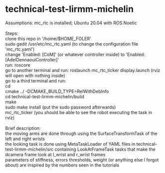# technical-test-lirmm-michelin
Assumptions: mc_rtc is installed; Ubuntu 20.04 with ROS Noetic <br />
<br />
Steps: <br />
clone this repo in '/home/$HOME_FOLER' <br />
sudo gedit /usr/etc/mc_rtc.yaml (to change the configuration file 'mc_rtc.yaml') <br />
change 'Enabled: [CoM]' (or whatever controller inside) to 'Enabled: [AdelDennaouiController]' <br />
run: roscore <br />
go to another terminal and run: roslaunch mc_rtc_ticker display.launch (rviz will open with nothing inside) <br />
go to a third terminal and run: <br />
cd <br />
cmake ../ -DCMAKE_BUILD_TYPE=RelWithDebInfo <br />
cd technical-test-lirmm-michelin/build <br />
make <br />
sudo make install (put the sudo password afterwards) <br />
mc_rtc_ticker (you should be able to see the robot executing the task in rviz) <br />
<br /> 
Brief description: <br />
the moving arms are done through using the SurfaceTransformTask of the left and right wrists <br />
the looking task is done using MetaTaskLoader of YAML files in technical-test-lirmm-michelin/src containing LookAtFrameTask tasks that make the dcamera frame look at l_wrist and r_wrist frames <br />
parameters of stiffness, errors thresholds, weight (or anything else I forgot about) are inspired by the numbers seen in the tutorials <br />
